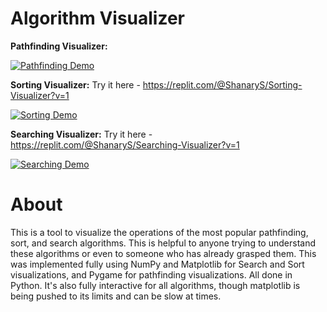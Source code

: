 # Algorithm Visualizer
**Pathfinding Visualizer:**

[![Pathfinding Demo](https://user-images.githubusercontent.com/86130442/132087598-616c7f42-f792-4a5e-bb33-90fd156d8eeb.gif)](https://user-images.githubusercontent.com/86130442/132087598-616c7f42-f792-4a5e-bb33-90fd156d8eeb.gif)

**Sorting Visualizer:** Try it here - https://replit.com/@ShanaryS/Sorting-Visualizer?v=1

[![Sorting Demo](https://user-images.githubusercontent.com/86130442/131289060-9d2ca6a5-ad37-464c-bcdc-fbd57ab08cdd.gif)](https://user-images.githubusercontent.com/86130442/131289060-9d2ca6a5-ad37-464c-bcdc-fbd57ab08cdd.gif)

**Searching Visualizer:** Try it here - https://replit.com/@ShanaryS/Searching-Visualizer?v=1

[![Searching Demo](https://user-images.githubusercontent.com/86130442/131287945-a9409a1d-7f8e-4396-af52-14591e421225.gif)](https://user-images.githubusercontent.com/86130442/131287945-a9409a1d-7f8e-4396-af52-14591e421225.gif)

# About
This is a tool to visualize the operations of the most popular pathfinding, sort, and search algorithms. This is helpful to anyone trying to understand these algorithms or even to someone who has already grasped them. This was implemented fully using NumPy and Matplotlib for Search and Sort visualizations, and Pygame for pathfinding visualizations. All done in Python. It's also fully interactive for all algorithms, though matplotlib is being pushed to its limits and can be slow at times.
